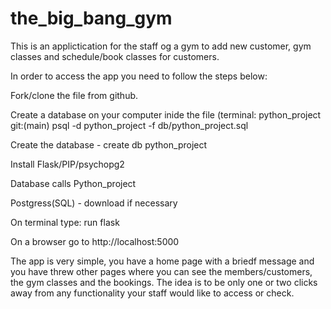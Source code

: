 # the_big_bang_gym

This is an applictication for the staff og a gym to add new customer, gym classes and schedule/book classes for customers. 

In order to access the app you need to follow the steps below:

Fork/clone the file from github.

Create a database on your computer inide the file (terminal:
     python_project git:(main)  psql -d python_project -f db/python_project.sql
     
Create the database -   create db python_project

Install Flask/PIP/psychopg2

Database calls Python_project

Postgress(SQL) - download if necessary

On terminal type:
     run flask
     
On a browser go to
     http://localhost:5000
     
The app is very simple, you have a home page with a briedf message and you have threw other pages where you can see the members/customers, the gym classes and the bookings.
The idea is to be only one or two clicks away from any functionality your staff would like to access or check. 



